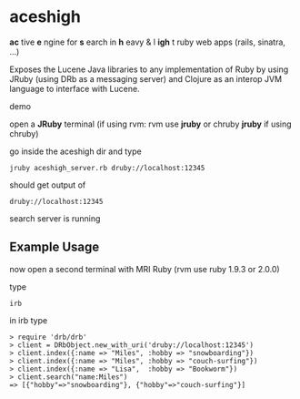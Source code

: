 aceshigh
========

**ac** tive **e** ngine for **s** earch in **h** eavy &amp; l **igh** t ruby web apps (rails, sinatra, ...)

Exposes the Lucene Java libraries to any implementation of Ruby by using JRuby (using DRb as a messaging server) and Clojure as an interop JVM language to interface with Lucene.


demo

open a **JRuby** terminal (if using rvm: rvm use **jruby** or chruby **jruby** if using chruby)

go inside the aceshigh dir and type

```
jruby aceshigh_server.rb druby://localhost:12345 
```

should get output of

```
druby://localhost:12345
```

search server is running

## Example Usage

now open a second terminal with MRI Ruby (rvm use ruby 1.9.3 or 2.0.0)

type

```
irb
```

in irb type

```
> require 'drb/drb'
> client = DRbObject.new_with_uri('druby://localhost:12345')
> client.index({:name => "Miles", :hobby => "snowboarding"})
> client.index({:name => "Miles", :hobby => "couch-surfing"})
> client.index({:name => "Lisa",  :hobby => "Bookworm"})
> client.search("name:Miles")
=> [{"hobby"=>"snowboarding"}, {"hobby"=>"couch-surfing"}]
```

